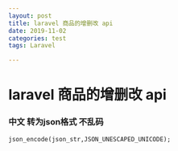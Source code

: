 ```yaml
---
layout: post
title: laravel 商品的增删改 api
date: 2019-11-02
categories: test
tags: Laravel

---
```


# laravel 商品的增删改 api

### 中文 转为json格式 不乱码

```
json_encode(json_str,JSON_UNESCAPED_UNICODE);
```

